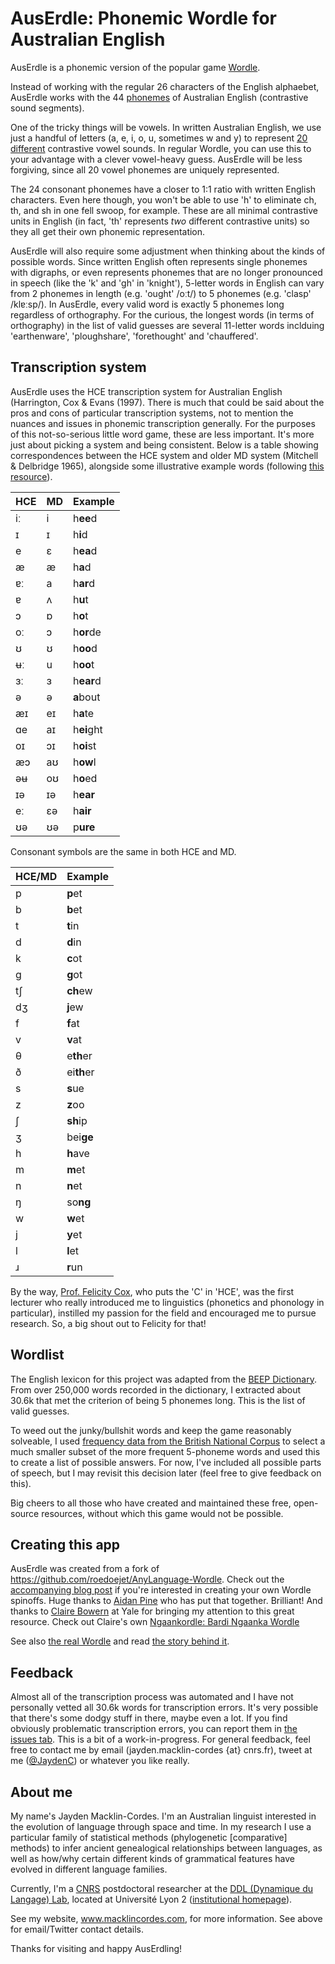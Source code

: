 # AusErdle: Phonemic Wordle for Australian English

AusErdle is a phonemic version of the popular game [Wordle](https://www.powerlanguage.co.uk/wordle/).

Instead of working with the regular 26 characters of the English alphaebet, AusErdle works with the 44 [phonemes](https://www.britannica.com/topic/phoneme) of Australian English (contrastive sound segments).

One of the tricky things will be vowels. In written Australian English, we use just a handful of letters (a, e, i, o, u, sometimes w and y) to represent [20 different](https://australianlinguistics.com/speech-sounds/vowels-au-english/) contrastive vowel sounds. In regular Wordle, you can use this to your advantage with a clever vowel-heavy guess. AusErdle will be less forgiving, since all 20 vowel phonemes are uniquely represented.

The 24 consonant phonemes have a closer to 1:1 ratio with written English characters. Even here though, you won't be able to use 'h' to eliminate ch, th, and sh in one fell swoop, for example. These are all minimal contrastive units in English (in fact, 'th' represents _two_ different contrastive units) so they all get their own phonemic representation.

AusErdle will also require some adjustment when thinking about the kinds of possible words. Since written English often represents single phonemes with digraphs, or even represents phonemes that are no longer pronounced in speech (like the 'k' and 'gh' in 'knight'), 5-letter words in English can vary from 2 phonemes in length (e.g. 'ought' /oːt/) to 5 phonemes (e.g. 'clasp' /klɐːsp/). In AusErdle, every valid word is exactly 5 phonemes long regardless of orthography. For the curious, the longest words (in terms of orthography) in the list of valid guesses are several 11-letter words inclduing 'earthenware', 'ploughshare', 'forethought' and 'chauffered'.

## Transcription system

AusErdle uses the HCE transcription system for Australian English (Harrington, Cox & Evans (1997). There is much that could be said about the pros and cons of particular transcription systems, not to mention the nuances and issues in phonemic transcription generally. For the purposes of this not-so-serious little word game, these are less important. It's more just about picking a system and being consistent. Below is a table showing correspondences between the HCE system and older MD system (Mitchell & Delbridge 1965), alongside some illustrative example words (following [this resource](https://australianlinguistics.com/speech-sounds/vowels-au-english/)).

| HCE | MD | Example     |
|-----|----|-------------|
| iː  | i  | h**ee**d    |
| ɪ   | ɪ  | h**i**d     |
| e   | ɛ  | h**ea**d    |
| æ   | æ  | h**a**d     |
| ɐː  | a  | h**ar**d    |
| ɐ   | ʌ  | h**u**t     |
| ɔ   | ɒ  | h**o**t     |
| oː  | ɔ  | h**or**de   |
| ʊ   | ʊ  | h**oo**d    |
| ʉː  | u  | h**oo**t    |
| ɜː  | ɜ  | h**ear**d   |
| ə   | ə  | **a**bout   |
| æɪ  | eɪ | h**a**te    |
| ɑe  | aɪ | h**ei**ght  |
| oɪ  | ɔɪ | h**oi**st   |
| æɔ  | aʊ | h**ow**l    |
| əʉ  | oʊ | h**o**ed    |
| ɪə  | ɪə | h**ear**    |
| eː  | ɛə | h**air**    |
| ʊə  | ʊə | p**ure**    |

Consonant symbols are the same in both HCE and MD.

| HCE/MD | Example    |
|--------|------------|
| p      | **p**et    |
| b      | **b**et    |
| t      | **t**in    |
| d      | **d**in    |
| k      | **c**ot    |
| g      | **g**ot    |
| tʃ     | **ch**ew   |
| dʒ     | **j**ew    |
| f      | **f**at    |
| v      | **v**at    |
| θ      | e**th**er  |
| ð      | ei**th**er |
| s      | **s**ue    |
| z      | **z**oo    |
| ʃ      | **sh**ip   |
| ʒ      | bei**ge**  |
| h      | **h**ave   |
| m      | **m**et    |
| n      | **n**et    |
| ŋ      | so**ng**   |
| w      | **w**et    |
| j      | **y**et    |
| l      | **l**et    |
| ɹ      | **r**un    |

By the way, [Prof. Felicity Cox](https://researchers.mq.edu.au/en/persons/felicity-cox), who puts the 'C' in 'HCE', was the first lecturer who really introduced me to linguistics (phonetics and phonology in particular), instilled my passion for the field and encouraged me to pursue research. So, a big shout out to Felicity for that!

## Wordlist

The English lexicon for this project was adapted from the [BEEP Dictionary](https://www.openslr.org/14/). From over 250,000 words recorded in the dictionary, I extracted about 30.6k that met the criterion of being 5 phonemes long. This is the list of valid guesses.

To weed out the junky/bullshit words and keep the game reasonably solveable, I used [frequency data from the British National Corpus](https://ucrel.lancs.ac.uk/bncfreq/) to select a much smaller subset of the more frequent 5-phoneme words and used this to create a list of possible answers. For now, I've included all possible parts of speech, but I may revisit this decision later (feel free to give feedback on this).

Big cheers to all those who have created and maintained these free, open-source resources, without which this game would not be possible.

## Creating this app

AusErdle was created from a fork of https://github.com/roedoejet/AnyLanguage-Wordle. Check out the [accompanying blog post](https://blog.mothertongues.org/wordle/) if you're interested in creating your own Wordle spinoffs. Huge thanks to [Aidan Pine](https://aidanpine.ca/) who has put that together. Brilliant! And thanks to [Claire Bowern](https://ling.yale.edu/people/claire-bowern) at Yale for bringing my attention to this great resource. Check out Claire's own [Ngaankordle: Bardi Ngaanka Wordle](https://chirila.github.io/Ngaankordle/)

See also [the real Wordle](https://www.powerlanguage.co.uk/wordle/) and read [the story behind it](https://www.nytimes.com/2022/01/03/technology/wordle-word-game-creator.html).

## Feedback

Almost all of the transcription process was automated and I have not personally vetted all 30.6k words for transcription errors. It's very possible that there's some dodgy stuff in there, maybe even a lot. If you find obviously problematic transcription errors, you can report them in [the issues tab](https://github.com/JaydenM-C/AusErdle/issues). This is a bit of a work-in-progress. For general feedback, feel free to contact me by email (jayden.macklin-cordes {at} cnrs.fr), tweet at me ([@JaydenC](https://twitter.com/JaydenC)) or whatever you like really.

## About me

My name's Jayden Macklin-Cordes. I'm an Australian linguist interested in the evolution of language through space and time. In my research I use a particular family of statistical methods (phylogenetic [comparative] methods) to infer ancient genealogical relationships between languages, as well as how/why certain different kinds of grammatical features have evolved in different language families.

Currently, I'm a [CNRS](https://www.cnrs.fr/) postdoctoral researcher at the [DDL (Dynamique du Langage) Lab](http://www.ddl.cnrs.fr/), located at Université Lyon 2 ([institutional homepage](http://www.ddl.cnrs.fr/Jayden)).

See my website, www.macklincordes.com, for more information. See above for email/Twitter contact details.

Thanks for visiting and happy AusErdling!
